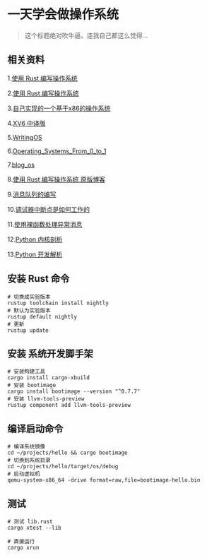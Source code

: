 # 一天学会做操作系统
> 这个标题绝对吹牛逼，连我自己都这么觉得...


## 相关资料 

1.[使用 Rust 编写操作系统](https://rust.cc/article?id=57e7ead4-7596-41cb-913e-7bd075caa7f4)

2.[使用 Rust 编写操作系统](https://github.com/rustcc/writing-an-os-in-rust)

3.[自己实现的一个基于x86的操作系统](https://bbs.pediy.com/thread-182967.htm)

4.[XV6 中译版](https://github.com/deyuhua/xv6-book-chinese/blob/master/book/zh/chap01.md)

5.[WritingOS](http://oldlinux.org/Linux.old/docs/WritingOS.pdf)

6.[Operating_Systems_From_0_to_1](./doc/Operating_Systems_From_0_to_1.pdf)

7.[blog_os](https://github.com/phil-opp/blog_os)

8.[使用 Rust 编写操作系统 原版博客](http://os.phil-opp.com/)

9.[消息队列的编写](https://github.com/johnmq/john)

10.[调试器中断点是如何工作的](https://eli.thegreenplace.net/2011/01/27/how-debuggers-work-part-2-breakpoints)

11.[使用裸函数处理异常消息](https://os.phil-opp.com/first-edition/extra/naked-exceptions/)

12.[Python 内核剖析](https://eli.thegreenplace.net/tag/python-internals)

13.[Python 开发解析](https://devguide.python.org/exploring/)

## 安装 Rust 命令
```shell
# 切换成实验版本
rustup toolchain install nightly
# 默认为实验版本
rustup default nightly
# 更新
rustup update
```

## 安装 系统开发脚手架
```shell 
# 安装构建工具
cargo install cargo-xbuild
# 安装 bootimage
cargo install bootimage --version "^0.7.7"
# 安装 llvm-tools-preview
rustup component add llvm-tools-preview
```

## 编译启动命令
```shell
# 编译系统镜像
cd ~/projects/hello && cargo bootimage
# 切换到系统目录
cd ~/projects/hello/target/os/debug
# 启动虚拟机
qemu-system-x86_64 -drive format=raw,file=bootimage-hello.bin

```

## 测试

```shell
# 测试 lib.rust
cargo xtest --lib

# 直接运行
cargo xrun
```

